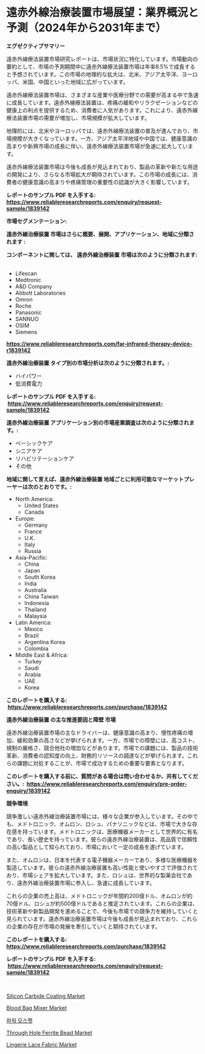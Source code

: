 <p><h1>遠赤外線治療装置市場展望：業界概況と予測（2024年から2031年まで）</h1></p><p><strong>エグゼクティブサマリー</strong></p>
<p><p>遠赤外線療法装置市場研究レポートは、市場状況に特化しています。市場動向の要約として、市場の予測期間中に遠赤外線療法装置市場は年率8.5%で成長すると予想されています。この市場の地理的な拡大は、北米、アジア太平洋、ヨーロッパ、米国、中国といった地域に広がっています。</p><p>遠赤外線療法装置市場は、さまざまな産業や医療分野での需要が高まる中で急速に成長しています。遠赤外線療法装置は、疼痛の緩和やリラクゼーションなどの健康上の利点を提供するため、消費者に人気があります。これにより、遠赤外線療法装置市場の需要が増加し、市場規模が拡大しています。</p><p>地理的には、北米やヨーロッパでは、遠赤外線療法装置の普及が進んでおり、市場規模が大きくなっています。一方、アジア太平洋地域や中国では、健康意識の高まりや新興市場の成長に伴い、遠赤外線療法装置市場が急速に拡大しています。</p><p>遠赤外線療法装置市場は今後も成長が見込まれており、製品の革新や新たな用途の開発により、さらなる市場拡大が期待されています。この市場の成長には、消費者の健康意識の高まりや疼痛管理の重要性の認識が大きく影響しています。</p></p>
<p><strong>レポートのサンプル PDF を入手する: <a href="https://www.reliableresearchreports.com/enquiry/request-sample/1839142">https://www.reliableresearchreports.com/enquiry/request-sample/1839142</a></strong></p>
<p><strong>市場セグメンテーション:</strong></p>
<p><strong> 遠赤外線治療装置 市場はさらに概要、展開、アプリケーション、地域に分類されます :</strong></p>
<p><strong>コンポーネントに関しては、 遠赤外線治療装置 市場は次のように分類されます: &nbsp;</strong></p>
<p><ul><li>Lifescan</li><li>Medtronic</li><li>A&D Company</li><li>Abbott Laboratories</li><li>Omron</li><li>Roche</li><li>Panasonic</li><li>SANNUO</li><li>OSIM</li><li>Siemens</li></ul></p>
<p><strong><a href="https://www.reliableresearchreports.com/far-infrared-therapy-device-r1839142">https://www.reliableresearchreports.com/far-infrared-therapy-device-r1839142</a></strong></p>
<p><strong> 遠赤外線治療装置 タイプ別の市場分析は次のように分類されます。:</strong></p>
<p><ul><li>ハイパワー</li><li>低消費電力</li></ul></p>
<p><strong>レポートのサンプル PDF を入手する: &nbsp;<a href="https://www.reliableresearchreports.com/enquiry/request-sample/1839142">https://www.reliableresearchreports.com/enquiry/request-sample/1839142</a></strong></p>
<p><strong> 遠赤外線治療装置 アプリケーション別の市場産業調査は次のように分類されます。:</strong></p>
<p><ul><li>ベーシックケア</li><li>シニアケア</li><li>リハビリテーションケア</li><li>その他</li></ul></p>
<p><strong>地域に関して言えば、遠赤外線治療装置 地域ごとに利用可能なマーケットプレーヤーは次のとおりです。:</strong></p>
<p><ul>
    <li>
        North America:
        <ul>
            <li>United States</li>
            <li>Canada</li>
        </ul>
    </li>
    <li>
        Europe:
        <ul>
            <li>Germany</li>
            <li>France</li>
            <li>U.K.</li>
            <li>Italy</li>
            <li>Russia</li>
        </ul>
    </li>
    <li>
        Asia-Pacific:
        <ul>
            <li>China</li>
            <li>Japan</li>
            <li>South Korea</li>
            <li>India</li>
            <li>Australia</li>
            <li>China Taiwan</li>
            <li>Indonesia</li>
            <li>Thailand</li>
            <li>Malaysia</li>
        </ul>
    </li>
    <li>
        Latin America:
        <ul>
            <li>Mexico</li>
            <li>Brazil</li>
            <li>Argentina Korea</li>
            <li>Colombia</li>
        </ul>
    </li>
    <li>
        Middle East & Africa:
        <ul>
            <li>Turkey</li>
            <li>Saudi</li>
            <li>Arabia</li>
            <li>UAE</li>
            <li>Korea</li>
        </ul>
    </li>
    </ul></p>
<p><strong>このレポートを購入する: &nbsp;<a href="https://www.reliableresearchreports.com/purchase/1839142">https://www.reliableresearchreports.com/purchase/1839142</a></strong></p>
<p><strong>遠赤外線治療装置 の主な推進要因と障壁 市場</strong></p>
<p><p>遠赤外線治療装置市場の主なドライバーは、健康意識の高まり、慢性疼痛の増加、緩和効果の高さなどが挙げられます。一方、市場での障壁には、高コスト、規制の厳格さ、競合他社の増加などがあります。市場での課題には、製品の技術革新、消費者の認知度の向上、財務的リソースの調達などが挙げられます。これらの課題に対処することが、市場で成功するための重要な要素となります。</p></p>
<p><strong>このレポートを購入する前に、質問がある場合は問い合わせるか、共有してください。:&nbsp; <a href="https://www.reliableresearchreports.com/enquiry/pre-order-enquiry/1839142">https://www.reliableresearchreports.com/enquiry/pre-order-enquiry/1839142</a></strong></p>
<p><strong>競争環境</strong></p>
<p><p>競争激しい遠赤外線治療装置市場には、様々な企業が参入しています。その中でも、メドトロニック、オムロン、ロシュ、パナソニックなどは、市場で大きな存在感を持っています。メドトロニックは、医療機器メーカーとして世界的に有名であり、長い歴史を持っています。彼らの遠赤外線治療装置は、高品質で信頼性の高い製品として知られており、市場において一定の成長を遂げています。</p><p>また、オムロンは、日本を代表する電子機器メーカーであり、多様な医療機器を製造しています。彼らの遠赤外線治療装置も高い性能と使いやすさで評価されており、市場シェアを拡大しています。また、ロシュは、世界的な製薬会社であり、遠赤外線治療装置市場に参入し、急速に成長しています。</p><p>これらの企業の売上高は、メドトロニックが年間約200億ドル、オムロンが約70億ドル、ロシュが約500億ドルであると推定されています。これらの企業は、技術革新や新製品開発を進めることで、今後も市場での競争力を維持していくと見られています。遠赤外線治療装置市場は今後も成長が見込まれており、これらの企業の存在が市場の発展を牽引していくと期待されています。</p></p>
<p><strong>このレポートを購入する: &nbsp; <a href="https://www.reliableresearchreports.com/purchase/1839142">https://www.reliableresearchreports.com/purchase/1839142</a></strong></p>
<p><strong>レポートのサンプル PDF を入手する: &nbsp;<a href="https://www.reliableresearchreports.com/enquiry/request-sample/1839142">https://www.reliableresearchreports.com/enquiry/request-sample/1839142</a></strong><strong></strong></p>
<p>&nbsp;</p>
<p><p><a href="https://issuu.com/reportprime-2/docs/silicon-carbide-coating-market-size-2030.pptx">Silicon Carbide Coating Market</a></p><p><a href="https://github.com/angelajermaine/Market-Research-Report-List-2/blob/main/blood-bag-mixer-market.md">Blood Bag Mixer Market</a></p><p><a href="https://medium.com/@treyhettinger2023/%ED%8C%8C%EC%9B%8C-mosfet-%EC%8B%9C%EC%9E%A5-%EA%B7%9C%EB%AA%A8%EB%8A%94-%EA%B8%80%EB%A1%9C%EB%B2%8C-%EC%82%B0%EC%97%85%EC%97%90%EC%84%9C-%EC%B5%9C%EC%A0%81%EC%9D%98-%EB%A7%88%EC%BC%80%ED%8C%85-%EC%B1%84%EB%84%90%EC%9D%84-%EB%B3%B4%EC%97%AC%EC%A4%8D%EB%8B%88%EB%8B%A4-03e289caab3a">파워 모스펫</a></p><p><a href="https://simplistic-meeting-7ee.notion.site/Through-Hole-Ferrite-Bead-Market-Focuses-on-Market-Share-Size-and-Projected-Forecast-Till-2031-caab7e0e58e646fb8551f9e9a917e210">Through Hole Ferrite Bead Market</a></p><p><a href="https://issuu.com/reportprime-2/docs/lingerie-lace-fabric-market-size-2030.pptx">Lingerie Lace Fabric Market</a></p></p>